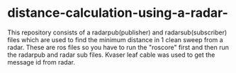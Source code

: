 # distance-calculation-using-a-radar-
This repository consists of a radarpub(publisher) and radarsub(subscriber) files which are used to find the minimum distance in 1 clean sweep from a radar.
These are ros files so you have to run the "roscore" first and then run the radarpub and radar sub files.
Kvaser leaf cable was used to get the message id from radar.

